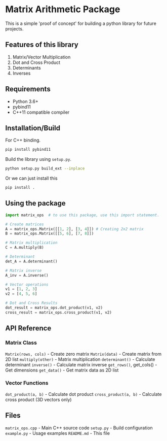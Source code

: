 # Matrix Arithmetic Package
This is a simple 'proof of concept' for building a python library for future projects.

## Features of this library

1. Matrix/Vector Multiplication
2. Dot and Cross Product
3. Determinants
4. Inverses

## Requirements

* Python 3.6+
* pybind11
* C++11 compatible compiler

## Installation/Build

For C++ binding.

```bash
pip install pybind11
```

Build the library using ```setup.py```.

```bash
python setup.py build_ext --inplace
```

Or we can just install this

```bash
pip install .
```

## Using the package

```python
import matrix_ops  # to use this package, use this import statement.

# Create matrices
A = matrix_ops.Matrix([[1, 2], [3, 4]]) # Creating 2x2 matrix
B = matrix_ops.Matrix([[5, 6], [7, 8]])

# Matrix multiplication
C = A.multiply(B) 

# Determinant
det_A = A.determinant()

# Matrix inverse
A_inv = A.inverse()

# Vector operations
v1 = [1, 2, 3]
v2 = [4, 5, 6]

# Dot and Cross Results
dot_result = matrix_ops.dot_product(v1, v2)
cross_result = matrix_ops.cross_product(v1, v2)
```

## API Reference

### Matrix Class

```Matrix(rows, cols)``` - Create zero matrix
```Matrix(data)``` - Create matrix from 2D list
```multiply(other)``` - Matrix multiplication
```determinant()``` - Calculate determinant
```inverse()``` - Calculate matrix inverse
```get_rows()```, get_cols() - Get dimensions
```get_data()``` - Get matrix data as 2D list

### Vector Functions

```dot_product(a, b)``` - Calculate dot product
```cross_product(a, b)``` - Calculate cross product (3D vectors only)

## Files

```matrix_ops.cpp``` - Main C++ source code
```setup.py``` - Build configuration
```example.py``` - Usage examples
```README.md``` - This file